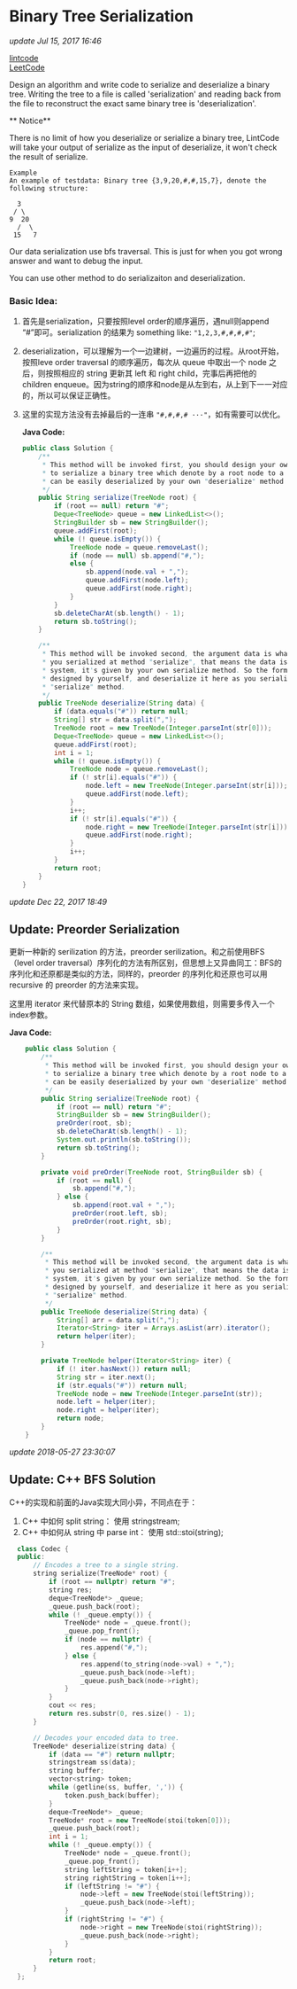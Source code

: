 # Binary Tree Serialization

_update Jul 15, 2017 16:46_

[lintcode](http://www.lintcode.com/en/problem/binary-tree-serialization/#)\
[LeetCode](https://leetcode.com/problems/serialize-and-deserialize-binary-tree/description/)

Design an algorithm and write code to serialize and deserialize a binary tree. Writing the tree to a file is called 'serialization' and reading back from the file to reconstruct the exact same binary tree is 'deserialization'.

** Notice**

There is no limit of how you deserialize or serialize a binary tree, LintCode will take your output of serialize as the input of deserialize, it won't check the result of serialize.

```
Example
An example of testdata: Binary tree {3,9,20,#,#,15,7}, denote the following structure:

  3
 / \
9  20
  /  \
 15   7
```

Our data serialization use bfs traversal. This is just for when you got wrong answer and want to debug the input.

You can use other method to do serializaiton and deserialization.

### Basic Idea:

1. 首先是serialization，只要按照level order的顺序遍历，遇null则append “#”即可。serialization 的结果为 something like: `"1,2,3,#,#,#,#"`;
2. deserialization，可以理解为一个一边建树，一边遍历的过程。从root开始，按照leve order traversal 的顺序遍历，每次从 queue 中取出一个 node 之后，则按照相应的 string 更新其 left 和 right child，完事后再把他的 children enqueue。因为string的顺序和node是从左到右，从上到下一一对应的，所以可以保证正确性。
3.  这里的实现方法没有去掉最后的一连串 `"#,#,#,# ···"`，如有需要可以优化。

    **Java Code:**

    ```java
    public class Solution {
        /**
         * This method will be invoked first, you should design your own algorithm
         * to serialize a binary tree which denote by a root node to a string which
         * can be easily deserialized by your own "deserialize" method later.
         */
        public String serialize(TreeNode root) {
            if (root == null) return "#";
            Deque<TreeNode> queue = new LinkedList<>();
            StringBuilder sb = new StringBuilder();
            queue.addFirst(root);
            while (! queue.isEmpty()) {
                TreeNode node = queue.removeLast();
                if (node == null) sb.append("#,");
                else {
                    sb.append(node.val + ",");
                    queue.addFirst(node.left);
                    queue.addFirst(node.right);
                }
            }
            sb.deleteCharAt(sb.length() - 1);
            return sb.toString();
        }

        /**
         * This method will be invoked second, the argument data is what exactly
         * you serialized at method "serialize", that means the data is not given by
         * system, it's given by your own serialize method. So the format of data is
         * designed by yourself, and deserialize it here as you serialize it in
         * "serialize" method.
         */
        public TreeNode deserialize(String data) {
            if (data.equals("#")) return null;
            String[] str = data.split(",");
            TreeNode root = new TreeNode(Integer.parseInt(str[0]));
            Deque<TreeNode> queue = new LinkedList<>();
            queue.addFirst(root);
            int i = 1;
            while (! queue.isEmpty()) {
                TreeNode node = queue.removeLast();
                if (! str[i].equals("#")) {
                    node.left = new TreeNode(Integer.parseInt(str[i]));
                    queue.addFirst(node.left);
                }
                i++;
                if (! str[i].equals("#")) {
                    node.right = new TreeNode(Integer.parseInt(str[i]));
                    queue.addFirst(node.right);
                }
                i++;
            }
            return root;
        }
    }
    ```

_update Dec 22, 2017 18:49_

## Update: Preorder Serialization

更新一种新的 serilization 的方法，preorder serilization。和之前使用BFS（level order traversal）序列化的方法有所区别，但思想上又异曲同工：BFS的序列化和还原都是类似的方法，同样的，preorder 的序列化和还原也可以用 recursive 的 preorder 的方法来实现。

这里用 iterator 来代替原本的 String 数组，如果使用数组，则需要多传入一个index参数。

**Java Code:**

```java
    public class Solution {
        /**
         * This method will be invoked first, you should design your own algorithm
         * to serialize a binary tree which denote by a root node to a string which
         * can be easily deserialized by your own "deserialize" method later.
         */
        public String serialize(TreeNode root) {
            if (root == null) return "#";
            StringBuilder sb = new StringBuilder();
            preOrder(root, sb);
            sb.deleteCharAt(sb.length() - 1);
            System.out.println(sb.toString());
            return sb.toString();
        }

        private void preOrder(TreeNode root, StringBuilder sb) {
            if (root == null) {
                sb.append("#,");
            } else {
                sb.append(root.val + ",");
                preOrder(root.left, sb);
                preOrder(root.right, sb);
            }
        }

        /**
         * This method will be invoked second, the argument data is what exactly
         * you serialized at method "serialize", that means the data is not given by
         * system, it's given by your own serialize method. So the format of data is
         * designed by yourself, and deserialize it here as you serialize it in
         * "serialize" method.
         */
        public TreeNode deserialize(String data) {
            String[] arr = data.split(",");
            Iterator<String> iter = Arrays.asList(arr).iterator();
            return helper(iter);
        }

        private TreeNode helper(Iterator<String> iter) {
            if (! iter.hasNext()) return null;
            String str = iter.next();
            if (str.equals("#")) return null;
            TreeNode node = new TreeNode(Integer.parseInt(str));
            node.left = helper(iter);
            node.right = helper(iter);
            return node;
        }
    }
```

_update 2018-05-27 23:30:07_

## Update: C++ BFS Solution

C++的实现和前面的Java实现大同小异，不同点在于：

1. C++ 中如何 split string： 使用 stringstream;
2. C++ 中如何从 string 中 parse int： 使用 std::stoi(string);

```cpp
  class Codec {
  public:
      // Encodes a tree to a single string.
      string serialize(TreeNode* root) {
          if (root == nullptr) return "#";
          string res;
          deque<TreeNode*> _queue;
          _queue.push_back(root);
          while (! _queue.empty()) {
              TreeNode* node = _queue.front();
              _queue.pop_front();
              if (node == nullptr) {
                  res.append("#,");
              } else {
                  res.append(to_string(node->val) + ",");
                  _queue.push_back(node->left);
                  _queue.push_back(node->right);
              }
          }
          cout << res;
          return res.substr(0, res.size() - 1);
      }

      // Decodes your encoded data to tree.
      TreeNode* deserialize(string data) {
          if (data == "#") return nullptr;
          stringstream ss(data);
          string buffer;
          vector<string> token;
          while (getline(ss, buffer, ',')) {
              token.push_back(buffer);
          }
          deque<TreeNode*> _queue;
          TreeNode* root = new TreeNode(stoi(token[0]));
          _queue.push_back(root);
          int i = 1;
          while (! _queue.empty()) {
              TreeNode* node = _queue.front();
              _queue.pop_front();
              string leftString = token[i++];
              string rightString = token[i++];
              if (leftString != "#") {
                  node->left = new TreeNode(stoi(leftString));
                  _queue.push_back(node->left);
              }
              if (rightString != "#") {
                  node->right = new TreeNode(stoi(rightString));
                  _queue.push_back(node->right);
              }
          }
          return root;
      }
  };
```
